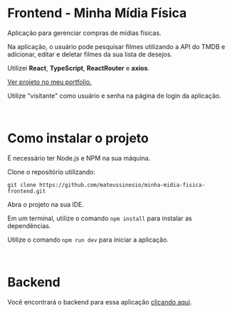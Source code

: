 # Frontend - Minha Mídia Física

Aplicação para gerenciar compras de mídias físicas. 

Na aplicação, o usuário pode pesquisar filmes utilizando a API do TMDB e adicionar, editar e deletar filmes da sua lista de desejos.

Utilizei **React**, **TypeScript**, **ReactRouter** e **axios**.

[Ver projeto no meu portfolio.](https://mateussinesio.com/projetos/minha_midia_fisica/)

Utilize "visitante" como usuário e senha na página de login da aplicação.

<br>

# Como instalar o projeto

É necessário ter Node.js e NPM na sua máquina.

Clone o repositório utilizando:

```
git clone https://github.com/mateussinesio/minha-midia-fisica-frontend.git
```

Abra o projeto na sua IDE.

Em um terminal, utilize o comando ```npm install``` para instalar as dependências.

Utilize o comando ```npm run dev``` para iniciar a aplicação.

<br>

# Backend

Você encontrará o backend para essa aplicação [clicando aqui](https://github.com/mateussinesio/minha-midia-fisica-backend.git).
